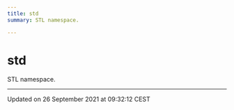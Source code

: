 ```yaml
---
title: std
summary: STL namespace. 

---
```


# std

STL namespace. 






-------------------------------

Updated on 26 September 2021 at 09:32:12 CEST